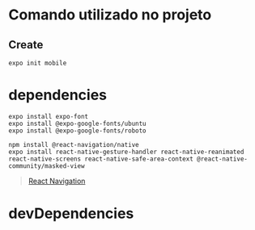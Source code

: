 # Comando utilizado no projeto

## Create

```
expo init mobile
```

# dependencies

```
expo install expo-font
expo install @expo-google-fonts/ubuntu
expo install @expo-google-fonts/roboto

npm install @react-navigation/native
expo install react-native-gesture-handler react-native-reanimated react-native-screens react-native-safe-area-context @react-native-community/masked-view
```
> [React Navigation](https://reactnavigation.org/docs/getting-started)
# devDependencies


